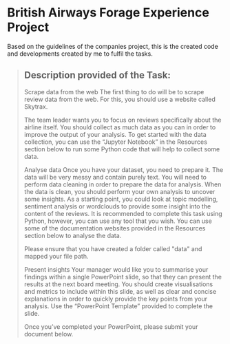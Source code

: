 # British Airways Forage Experience Project
Based on the guidelines of the companies project, this is the created code and developments created by me to fulfil the tasks.


> ## Description provided of the Task:
>Scrape data from the web
>The first thing to do will be to scrape review data from the web. For this, you should use a website called Skytrax.
>
>The team leader wants you to focus on reviews specifically about the airline itself. You should collect as much data as you can in order to improve the output of your analysis. To get started with the data collection, you can use the “Jupyter Notebook” in the Resources section below to run some Python code that will help to collect some data. 
>
>Analyse data
>Once you have your dataset, you need to prepare it. The data will be very messy and contain purely text. You will need to perform data cleaning in order to prepare the data for analysis. When the data is clean, you should perform your own analysis to uncover some insights. As a starting point, you could look at topic modelling, sentiment analysis or wordclouds to provide some insight into the content of the reviews. It is recommended to complete this task using Python, however, you can use any tool that you wish. You can use some of the documentation websites provided in the Resources section below to analyse the data.
>
>Please ensure that you have created a folder called "data" and mapped your file path.
>
>Present insights
>Your manager would like you to summarise your findings within a single PowerPoint slide, so that they can present the results at the next board meeting. You should create visualisations and metrics to include within this slide, as well as clear and concise explanations in order to quickly provide the key points from your analysis. Use the “PowerPoint Template” provided to complete the slide.
>
>Once you’ve completed your PowerPoint, please submit your document below.